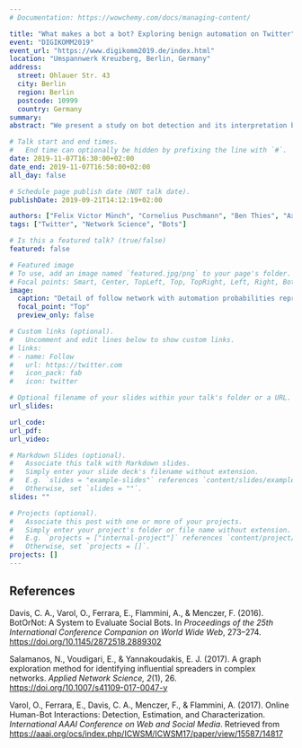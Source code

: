```yaml
---
# Documentation: https://wowchemy.com/docs/managing-content/

title: "What makes a bot a bot? Exploring benign automation on Twitter"
event: "DIGIKOMM2019"
event_url: "https://www.digikomm2019.de/index.html"
location: "Umspannwerk Kreuzberg, Berlin, Germany"
address: 
  street: Ohlauer Str. 43
  city: Berlin
  region: Berlin
  postcode: 10999
  country: Germany
summary:
abstract: "We present a study on bot detection and its interpretation by assessing the different types of automation that one of the most popular methods for bot detection, Botometer (<a href='https://botometer.iuni.iu.edu/'>https://botometer.iuni.iu.edu/</a>), detects. The study is based on the first project to assess the prevalence, influence, and roles of automated accounts in a Twitter follow network on a national scale: the German-speaking Twittersphere. This work in progress allows us to analyse the long-term structural role, impact, and possible audience of bots beyond the context of single events and topics."

# Talk start and end times.
#   End time can optionally be hidden by prefixing the line with `#`.
date: 2019-11-07T16:30:00+02:00
date_end: 2019-11-07T16:50:00+02:00
all_day: false

# Schedule page publish date (NOT talk date).
publishDate: 2019-09-21T14:12:19+02:00

authors: ["Felix Victor Münch", "Cornelius Puschmann", "Ben Thies", "Axel Bruns"]
tags: ["Twitter", "Network Science", "Bots"]

# Is this a featured talk? (true/false)
featured: false

# Featured image
# To use, add an image named `featured.jpg/png` to your page's folder. 
# Focal points: Smart, Center, TopLeft, Top, TopRight, Left, Right, BottomLeft, Bottom, BottomRight.
image:
  caption: "Detail of follow network with automation probabilities represented by colour from blue (0) to red (1)."
  focal_point: "Top"
  preview_only: false

# Custom links (optional).
#   Uncomment and edit lines below to show custom links.
# links:
# - name: Follow
#   url: https://twitter.com
#   icon_pack: fab
#   icon: twitter

# Optional filename of your slides within your talk's folder or a URL.
url_slides:

url_code:
url_pdf:
url_video:

# Markdown Slides (optional).
#   Associate this talk with Markdown slides.
#   Simply enter your slide deck's filename without extension.
#   E.g. `slides = "example-slides"` references `content/slides/example-slides.md`.
#   Otherwise, set `slides = ""`.
slides: ""

# Projects (optional).
#   Associate this post with one or more of your projects.
#   Simply enter your project's folder or file name without extension.
#   E.g. `projects = ["internal-project"]` references `content/project/deep-learning/index.md`.
#   Otherwise, set `projects = []`.
projects: []
---
```


## References

Davis, C. A., Varol, O., Ferrara, E., Flammini, A., & Menczer, F. (2016). BotOrNot: A System to Evaluate Social Bots. In *Proceedings of the 25th International Conference Companion on World Wide Web*, 273–274. https://doi.org/10.1145/2872518.2889302

Salamanos, N., Voudigari, E., & Yannakoudakis, E. J. (2017). A graph exploration method for identifying influential spreaders in complex networks. *Applied Network Science, 2*(1), 26. https://doi.org/10.1007/s41109-017-0047-y

Varol, O., Ferrara, E., Davis, C. A., Menczer, F., & Flammini, A. (2017). Online Human-Bot Interactions: Detection, Estimation, and Characterization. *International AAAI Conference on Web and Social Media*. Retrieved from https://aaai.org/ocs/index.php/ICWSM/ICWSM17/paper/view/15587/14817
